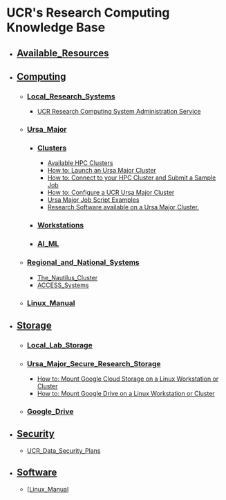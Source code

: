 # UCR's Research Computing Knowledge Base #

* ## [Available_Resources](Resources.md) ##
* ## [Computing]() ##
    * ### [Local_Research_Systems]() ###
        * [UCR Research Computing System Administration Service](UCR_Research_Computing_System_Administration_Service.md)
    * ### [Ursa_Major]() ###
        *  ### [Clusters](#Clusters) ###
            * [Available HPC Clusters](Available_Clusters.md)
            * [How to: Launch an Ursa Major Cluster](How_To_Launch_a_Ursa_Major_Cluster.md)
            * [How to: Connect to your HPC Cluster and Submit a Sample Job](how_to_connect_to_hpc_cluster_run_sample_job.md)              
            * [How to: Configure a UCR Ursa Major Cluster](https://github.com/UCR-Research-Computing/UCR-Ursa-Major-Cluster-Blueprints) 
            * [Ursa Major Job Script Examples](https://github.com/UCR-Research-Computing/UCR-Ursa-Major-Slurm-Job-Scripts)
            * [Research Software available on a Ursa Major Cluster.](https://spack.readthedocs.io/en/latest/package_list.html)
        * ### [Workstations]() ###
        * ### [AI_ML]() ###
    * ### [Regional_and_National_Systems]() ###
        * [The_Nautilus_Cluster](The_Nautilus_Cluster.md)
        * [ACCESS_Systems](ACCESS_Systems.md)
    * ### [Linux_Manual](Linux_Manual.md) ###
* ## [Storage]() ##
    * ### [Local_Lab_Storage](Local_Lab_Storage.md) ###
    * ### [Ursa_Major_Secure_Research_Storage](Ursa_Major_Secure_Research_Storage.md) ###
        * [How to: Mount Google Cloud Storage on a Linux Workstation or Cluster](how_to_mount_google_cloud_storage.md)  
        * [How to: Mount Google Drive on a Linux Workstation or Cluster](how_to_mount_google_drive.md)  
    * ### [Google_Drive](Google_Drive.md) ###
* ## [Security]() ##
    * [UCR_Data_Security_Plans](UCR_Data_Security_Plans.md)
* ## [Software]()
    * [[Linux_Manual](Linux_Manual.md)
